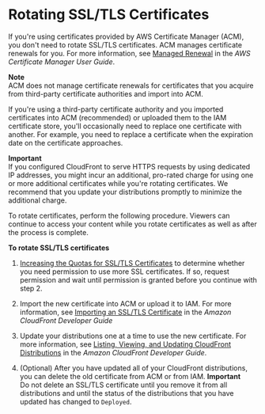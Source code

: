 # Rotating SSL/TLS Certificates<a name="cnames-and-https-rotate-certificates"></a>

If you're using certificates provided by AWS Certificate Manager \(ACM\), you don't need to rotate SSL/TLS certificates\. ACM manages certificate renewals for you\. For more information, see [Managed Renewal](https://docs.aws.amazon.com/acm/latest/userguide/acm-renewal.html) in the *AWS Certificate Manager User Guide*\.

**Note**  
ACM does not manage certificate renewals for certificates that you acquire from third\-party certificate authorities and import into ACM\.

If you're using a third\-party certificate authority and you imported certificates into ACM \(recommended\) or uploaded them to the IAM certificate store, you'll occasionally need to replace one certificate with another\. For example, you need to replace a certificate when the expiration date on the certificate approaches\.

**Important**  
If you configured CloudFront to serve HTTPS requests by using dedicated IP addresses, you might incur an additional, pro\-rated charge for using one or more additional certificates while you're rotating certificates\. We recommend that you update your distributions promptly to minimize the additional charge\.

To rotate certificates, perform the following procedure\. Viewers can continue to access your content while you rotate certificates as well as after the process is complete\.<a name="rotate-ssl-tls-certificates-proc"></a>

**To rotate SSL/TLS certificates**

1. [Increasing the Quotas for SSL/TLS Certificates](increasing-the-limit-for-ssl-tls-certificates.md) to determine whether you need permission to use more SSL certificates\. If so, request permission and wait until permission is granted before you continue with step 2\.

1. Import the new certificate into ACM or upload it to IAM\. For more information, see [Importing an SSL/TLS Certificate](https://docs.aws.amazon.com/AmazonCloudFront/latest/DeveloperGuide/cnames-and-https-procedures.html#cnames-and-https-uploading-certificates) in the *Amazon CloudFront Developer Guide*

1. Update your distributions one at a time to use the new certificate\. For more information, see [Listing, Viewing, and Updating CloudFront Distributions](https://docs.aws.amazon.com/AmazonCloudFront/latest/DeveloperGuide/HowToUpdateDistribution.html) in the *Amazon CloudFront Developer Guide*\.

1. \(Optional\) After you have updated all of your CloudFront distributions, you can delete the old certificate from ACM or from IAM\.
**Important**  
Do not delete an SSL/TLS certificate until you remove it from all distributions and until the status of the distributions that you have updated has changed to `Deployed`\.